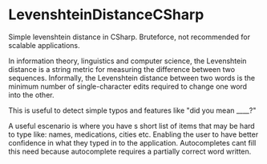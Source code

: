 # LevenshteinDistanceCSharp
Simple levenshtein distance in CSharp.
Bruteforce, not recommended for scalable applications.

In information theory, linguistics and computer science, the Levenshtein distance is a string metric for measuring the difference between two sequences. Informally, the Levenshtein distance between two words is the minimum number of single-character edits required to change one word into the other.

This is useful to detect simple typos and features like "did you mean ____?"

A useful escenario is where you have s short list of items that may be hard to type like: names, medications, cities etc. Enabling the user to have better confidence in what they typed in to the application. Autocompletes cant fill this need because autocomplete requires a partially correct word written. 
